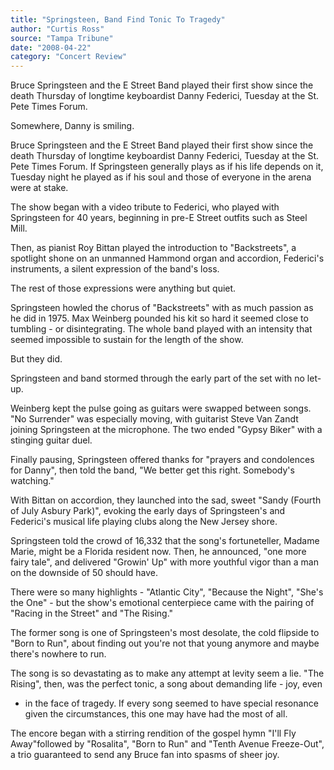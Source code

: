 ```yaml
---
title: "Springsteen, Band Find Tonic To Tragedy"
author: "Curtis Ross"
source: "Tampa Tribune"
date: "2008-04-22"
category: "Concert Review"
---
```


Bruce Springsteen and the E Street Band played their first show since the death Thursday of longtime keyboardist Danny Federici, Tuesday at the St. Pete Times Forum.

Somewhere, Danny is smiling.

Bruce Springsteen and the E Street Band played their first show since the death Thursday of longtime keyboardist Danny Federici, Tuesday at the St. Pete Times Forum. If Springsteen generally plays as if his life depends on it, Tuesday night he played as if his soul and those of everyone in the arena were at stake.

The show began with a video tribute to Federici, who played with Springsteen for 40 years, beginning in pre-E Street outfits such as Steel Mill.

Then, as pianist Roy Bittan played the introduction to "Backstreets", a spotlight shone on an unmanned Hammond organ and accordion, Federici's instruments, a silent expression of the band's loss.

The rest of those expressions were anything but quiet.

Springsteen howled the chorus of "Backstreets" with as much passion as he did in 1975. Max Weinberg pounded his kit so hard it seemed close to tumbling - or disintegrating. The whole band played with an intensity that seemed impossible to sustain for the length of the show.

But they did.

Springsteen and band stormed through the early part of the set with no let-up.

Weinberg kept the pulse going as guitars were swapped between songs. "No Surrender" was especially moving, with guitarist Steve Van Zandt joining Springsteen at the microphone. The two ended "Gypsy Biker" with a stinging guitar duel.

Finally pausing, Springsteen offered thanks for "prayers and condolences for Danny", then told the band, "We better get this right. Somebody's watching."

With Bittan on accordion, they launched into the sad, sweet "Sandy (Fourth of July Asbury Park)", evoking the early days of Springsteen's and Federici's musical life playing clubs along the New Jersey shore.

Springsteen told the crowd of 16,332 that the song's fortuneteller, Madame Marie, might be a Florida resident now. Then, he announced, "one more fairy tale", and delivered "Growin' Up" with more youthful vigor than a man on the downside of 50 should have.

There were so many highlights - "Atlantic City", "Because the Night", "She's the One" - but the show's emotional centerpiece came with the pairing of "Racing in the Street" and "The Rising."

The former song is one of Springsteen's most desolate, the cold flipside to "Born to Run", about finding out you're not that young anymore and maybe there's nowhere to run.

The song is so devastating as to make any attempt at levity seem a lie. "The Rising", then, was the perfect tonic, a song about demanding life - joy, even

- in the face of tragedy. If every song seemed to have special resonance given the circumstances, this one may have had the most of all.

The encore began with a stirring rendition of the gospel hymn "I'll Fly Away"followed by "Rosalita", "Born to Run" and "Tenth Avenue Freeze-Out", a trio guaranteed to send any Bruce fan into spasms of sheer joy.
